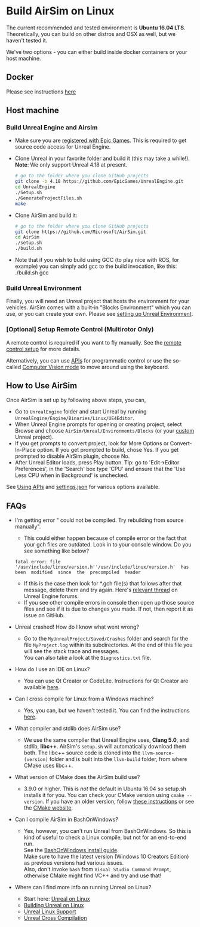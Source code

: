 # Build AirSim on Linux

The current recommended and tested environment is **Ubuntu 16.04 LTS**. Theoretically, you can build on other distros and OSX as well, but we haven't tested it.

We've two options - you can either build inside docker containers or your host machine. 

## Docker 
Please see instructions [here](https://github.com/Microsoft/AirSim/blob/master/docs/docker_ubuntu.md)

## Host machine

### Build Unreal Engine and Airsim
- Make sure you are [registered with Epic Games](https://docs.unrealengine.com/latest/INT/Platforms/Linux/BeginnerLinuxDeveloper/SettingUpAnUnrealWorkflow/1/index.html). This is required to get source code access for Unreal Engine.

- Clone Unreal in your favorite folder and build it (this may take a while!). **Note**: We only support Unreal 4.18 at present.
   ```bash
   # go to the folder where you clone GitHub projects
   git clone -b 4.18 https://github.com/EpicGames/UnrealEngine.git
   cd UnrealEngine
   ./Setup.sh
   ./GenerateProjectFiles.sh
   make
   ```

- Clone AirSim and build it:
   ```bash
   # go to the folder where you clone GitHub projects
   git clone https://github.com/Microsoft/AirSim.git
   cd AirSim
   ./setup.sh
   ./build.sh
   ```

- Note that if you wish to build using GCC (to play nice with ROS, for example) you can simply add gcc to the build invocation, like this:
   ./build.sh gcc


### Build Unreal Environment

Finally, you will need an Unreal project that hosts the environment for your vehicles. AirSim comes with a built-in "Blocks Environment" which you can use, or you can create your own. Please see [setting up Unreal Environment](unreal_proj.md).

### [Optional] Setup Remote Control (Multirotor Only)

A remote control is required if you want to fly manually. See the [remote control setup](remote_control.md) for more details.

Alternatively, you can use [APIs](apis.md) for programmatic control or use the so-called [Computer Vision mode](image_apis.md) to move around using the keyboard.

## How to Use AirSim

Once AirSim is set up by following above steps, you can,

- Go to `UnrealEngine` folder and start Unreal by running `UnrealEngine/Engine/Binaries/Linux/UE4Editor`.
- When Unreal Engine prompts for opening or creating project, select Browse and choose `AirSim/Unreal/Environments/Blocks` (or your [custom](unreal_custenv.md) Unreal project).
- If you get prompts to convert project, look for More Options or Convert-In-Place option. If you get prompted to build, chose Yes. If you get prompted to disable AirSim plugin, choose No.
- After Unreal Editor loads, press Play button. Tip: go to 'Edit->Editor Preferences', in the 'Search' box type 'CPU' and ensure that the 'Use Less CPU when in Background' is unchecked.

See [Using APIs](apis.md) and [settings.json](settings.md) for various options available.

## FAQs

- I'm getting error "<MyProject> could not be compiled. Try rebuilding from source manually".
  * This could either happen because of compile error or the fact that your gch files are outdated. Look in to your console window. Do you see something like below?
   ```
   fatal error: file  '/usr/include/linux/version.h''/usr/include/linux/version.h'  has  been  modified  since  the  precompiled  header
   ```
  * If this is the case then look for *.gch file(s) that follows after that message, delete them and try again. Here's [relevant thread](https://answers.unrealengine.com/questions/412349/linux-ue4-build-precompiled-header-fatal-error.html) on Unreal Engine forums.
  * If you see other compile errors in console then open up those source files and see if it is due to changes you made. If not, then report it as issue on GitHub.

- Unreal crashed! How do I know what went wrong?
  * Go to the `MyUnrealProject/Saved/Crashes` folder and search for the file `MyProject.log` within its subdirectories. At the end of this file you will see the stack trace and messages.    
   You can also take a look at the `Diagnostics.txt` file.

- How do I use an IDE on Linux?
  * You can use Qt Creator or CodeLite. Instructions for Qt Creator are available [here](https://docs.unrealengine.com/latest/INT/Platforms/Linux/BeginnerLinuxDeveloper/SettingUpAnIDE/index.html).

- Can I cross compile for Linux from a Windows machine?
  * Yes, you can, but we haven't tested it. You can find the instructions [here](https://docs.unrealengine.com/latest/INT/Platforms/Linux/GettingStarted/index.html).

- What compiler and stdlib does AirSim use?
  * We use the same compiler that Unreal Engine uses, **Clang 5.0**, and stdlib, **libc++**. AirSim's `setup.sh` will automatically download them both. The libc++ source code is cloned into the `llvm-source-(version)` folder and is built into the `llvm-build` folder, from where CMake uses libc++.

- What version of CMake does the AirSim build use?
  * 3.9.0 or higher. This is *not* the default in Ubuntu 16.04 so setup.sh installs it for you. You can check your CMake version using `cmake --version`. If you have an older version, follow [these instructions](cmake_linux.md) or see the [CMake website](https://cmake.org/install/).

- Can I compile AirSim in BashOnWindows?
  * Yes, however, you can't run Unreal from BashOnWindows. So this is kind of useful to check a Linux compile, but not for an end-to-end run.    
   See the [BashOnWindows install guide](https://msdn.microsoft.com/en-us/commandline/wsl/install_guide).   
   Make sure to have the latest version (Windows 10 Creators Edition) as previous versions had various issues.    
   Also, don't invoke `bash` from `Visual Studio Command Prompt`, otherwise CMake might find VC++ and try and use that!

- Where can I find more info on running Unreal on Linux?
   * Start here: [Unreal on Linux](https://docs.unrealengine.com/latest/INT/Platforms/Linux/index.html)
   * [Building Unreal on Linux](https://wiki.unrealengine.com/Building_On_Linux#Clang)
   * [Unreal Linux Support](https://wiki.unrealengine.com/Linux_Support)
   * [Unreal Cross Compilation](https://wiki.unrealengine.com/Compiling_For_Linux)

